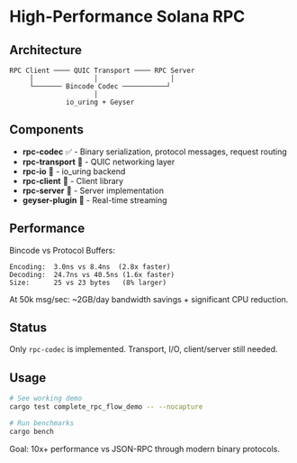# High-Performance Solana RPC


## Architecture

```
RPC Client ──── QUIC Transport ──── RPC Server
     │               │                  │
     └─────── Bincode Codec ───────────┘
                     │
              io_uring + Geyser
```

## Components

- **rpc-codec** ✅ - Binary serialization, protocol messages, request routing
- **rpc-transport** 🚧 - QUIC networking layer
- **rpc-io** 🚧 - io_uring backend
- **rpc-client** 🚧 - Client library
- **rpc-server** 🚧 - Server implementation
- **geyser-plugin** 🚧 - Real-time streaming

## Performance

Bincode vs Protocol Buffers:

```
Encoding:  3.0ns vs 8.4ns  (2.8x faster)
Decoding:  24.7ns vs 40.5ns (1.6x faster)
Size:      25 vs 23 bytes   (8% larger)
```

At 50k msg/sec: ~2GB/day bandwidth savings + significant CPU reduction.

## Status

Only `rpc-codec` is implemented. Transport, I/O, client/server still needed.

## Usage

```bash
# See working demo
cargo test complete_rpc_flow_demo -- --nocapture

# Run benchmarks
cargo bench
```

Goal: 10x+ performance vs JSON-RPC through modern binary protocols.
